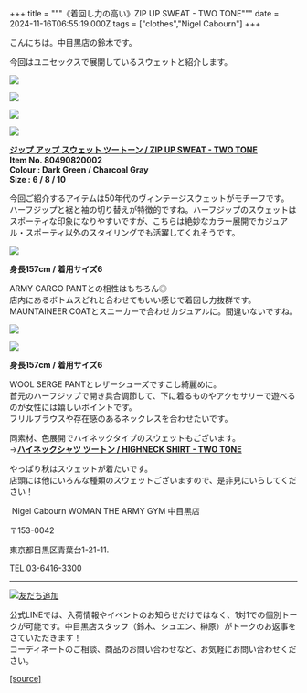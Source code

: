 +++
title = """《着回し力の高い》ZIP UP SWEAT - TWO TONE"""
date = 2024-11-16T06:55:19.000Z
tags = ["clothes","Nigel Cabourn"]
+++
  
こんにちは。中目黒店の鈴木です。

今回はユニセックスで展開しているスウェットと紹介します。

![](https://cdn.shopify.com/s/files/1/0094/9295/5196/files/IMG_5429_33ba2164-9035-4e2b-9dda-7ca2ff1b71db_480x480.jpg?v=1731380806)

![](https://cdn.shopify.com/s/files/1/0094/9295/5196/files/IMG_5441_5924f339-fdac-4260-8898-e715bb982bf2_480x480.jpg?v=1731380807)

![](https://cdn.shopify.com/s/files/1/0094/9295/5196/files/IMG_5440_ff50b7f2-c309-4cd3-96a8-b645c1c06769_480x480.jpg?v=1731380807)

![](https://cdn.shopify.com/s/files/1/0094/9295/5196/files/IMG_5443_16470037-6e8c-486d-8a8d-ee242ebad5cf_480x480.jpg?v=1731380807)

[**ジップ アップ スウェット ツートーン / ZIP UP SWEAT - TWO TONE**](https://cabourn.jp/products/80490820102?_pos=9&_fid=03fa3d880&_ss=c)  
**Item No. 80490820002**  
**Colour : Dark Green / Charcoal Gray**  
**Size : 6 / 8 / 10**

今回ご紹介するアイテムは﻿50年代のヴィンテージスウェットがモチーフです。  
ハーフジップと裾と袖の切り替えが特徴的ですね。ハーフジップのスウェットはスポーティな印象になりやすいですが、こちらは絶妙なカラー展開でカジュアル・スポーティ以外のスタイリングでも活躍してくれそうです。

![](https://cdn.shopify.com/s/files/1/0094/9295/5196/files/IMG_5467_480x480.jpg?v=1731380808)

**身長157cm / 着用サイズ6**

ARMY CARGO PANTとの相性はもちろん◎  
店内にあるボトムスどれと合わせてもいい感じで着回し力抜群です。  
MAUNTAINEER COATとスニーカーで合わせカジュアルに。間違いないですね。

![](https://cdn.shopify.com/s/files/1/0094/9295/5196/files/IMG_5512_e23d7d6c-09cb-4127-b91c-25a8c7c2e3b5_480x480.jpg?v=1731380808)

![](https://cdn.shopify.com/s/files/1/0094/9295/5196/files/IMG_5550_480x480.jpg?v=1731380806)

**身長157cm / 着用サイズ6**

WOOL SERGE PANTとレザーシューズですこし綺麗めに。  
首元のハーフジップで開き具合調節して、下に着るものやアクセサリーで遊べるのが女性には嬉しいポイントです。  
フリルブラウスや存在感のあるネックレスを合わせたいです。

同素材、色展開でハイネックタイプのスウェットもございます。  
→[**ハイネックシャツ ツートン / HIGHNECK SHIRT - TWO TONE**](https://cabourn.jp/products/80490820101?_pos=12&_fid=da333f616&_ss=c)

  
やっぱり秋はスウェットが着たいです。  
店頭には他にいろんな種類のスウェットございますので、是非見にいらしてください！

 Nigel Cabourn WOMAN THE ARMY GYM 中目黒店

〒153-0042

東京都目黒区青葉台1-21-11.

[TEL 03-6416-3300](tel:0364163300)

* * *

[![友だち追加](https://scdn.line-apps.com/n/line_add_friends/btn/ja.png)](https://lin.ee/5JWWW18)

公式LINEでは、入荷情報やイベントのお知らせだけではなく、1対1での個別トークが可能です。中目黒店スタッフ（鈴木、シュエン、榊原）がトークのお返事をさていただきます！  
コーディネートのご相談、商品のお問い合わせなど、お気軽にお問い合わせください。

[[source]](https://cabourn.jp/blogs/shop-info/nakameguro20241115)
